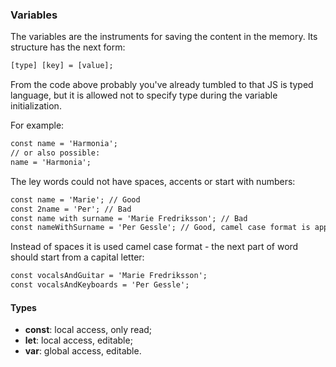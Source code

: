 ### Variables

The variables are the instruments for saving the content in the memory.
Its structure has the next form:

```html
[type] [key] = [value];
```
From the code above probably you've already tumbled to that JS is typed language, 
but it is allowed not to specify type during the variable initialization.

For example:

```html
const name = 'Harmonia';
// or also possible:
name = 'Harmonia';
```

The ley words could not have spaces, accents or start with numbers:

```html
const name = 'Marie'; // Good
const 2name = 'Per'; // Bad
const name with surname = 'Marie Fredriksson'; // Bad
const nameWithSurname = 'Per Gessle'; // Good, camel case format is applicable
```

Instead of spaces it is used camel case format - the next part of word should start from a capital letter:

```html
const vocalsAndGuitar = 'Marie Fredriksson';
const vocalsAndKeyboards = 'Per Gessle';
```

#### Types

* **const**: local access, only read;
* **let**: local access, editable;
* **var**: global access, editable.
